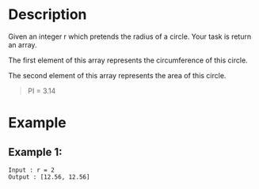 # Description
Given an integer r which pretends the radius of a circle.
Your task is return an array.

The first element of this array represents the circumference of this circle.

The second element of this array represents the area of this circle.

> PI = 3.14
# Example
## Example 1:
```
Input : r = 2
Output : [12.56, 12.56]
```